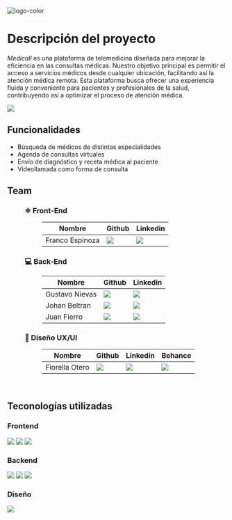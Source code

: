 

![logo-color](https://github.com/No-Country/c17-70-m-python/assets/165169773/b59fe501-a59d-4d2c-825f-bf5b8d0ab668)


# Descripción del proyecto

*Medicall* es una plataforma de telemedicina diseñada para mejorar la eficiencia en las consultas médicas. Nuestro objetivo principal es permitir el acceso a servicios médicos desde cualquier ubicación, facilitando así la atención médica remota. Esta plataforma busca ofrecer una experiencia fluida y conveniente para pacientes y profesionales de la salud, contribuyendo así a optimizar el proceso de atención médica.
<p align='left'>
<a href='https://c17-70-m-python.vercel.app/login' target='_blank'>
  <img src='https://img.shields.io/badge/Ver%20Demo-2E2E3E?style=for-the-badge&logo=Vercel&logoColor=white' />
</a>
</p>

## Funcionalidades

- Búsqueda de médicos de distintas especialidades
- Agenda de consultas virtuales
- Envío de diagnóstico y receta médica al paciente
- Videollamada como forma de consulta

## Team

<dl>
  <dd>
    <h3>⚛️ Front-End</h3>
    <dl>
      <dd>
        <table>
          <thead>
            <tr>
              <th>Nombre</th>
              <th>Github</th>
              <th>Linkedin</th>
            </tr>
          </thead>
          <tbody>
            <tr>
              <td>Franco Espinoza</td>
              <td>
                <a href="https://github.com/FrancoEspinozaV">
                  <img src="https://img.shields.io/badge/github-%23121011.svg?&style=for-the-badge&logo=github&logoColor=white"/>
                </a>
              </td>
              <td>
                <a href="https://www.linkedin.com/in/francoespinoza/">
                  <img src="https://img.shields.io/badge/linkedin-%230A66C2.svg?&style=for-the-badge&logo=linkedin&logoColor=white"/>
                </a>
              </td>
            </tr>
          </tbody>
        </table>
      </dd>
    </dl>
  </dd>
  <dd>
    <h3>💻 Back-End</h3>
    <dl>
      <dd>
        <table>
          <thead>
            <tr>
              <th>Nombre</th>
              <th>Github</th>
              <th>Linkedin</th>
            </tr>
          </thead>
          <tbody>
            <tr>
              <td>Gustavo Nievas</td>
              <td>
                <a href="https://github.com/NievasGustavo">
                  <img src="https://img.shields.io/badge/github-%23121011.svg?&style=for-the-badge&logo=github&logoColor=white"/>
                </a>
              </td>
              <td>
                <a href="https://www.linkedin.com/in/nievas-gustavo/">
                  <img src="https://img.shields.io/badge/linkedin-%230A66C2.svg?&style=for-the-badge&logo=linkedin&logoColor=white"/>
                </a>
              </td>
            </tr>
             <tr>
              <td>Johan Beltran</td>
              <td>
                <a href="https://github.com/dantalion-py">
                  <img src="https://img.shields.io/badge/github-%23121011.svg?&style=for-the-badge&logo=github&logoColor=white"/>
                </a>
              </td>
              <td>
                <a href="https://www.linkedin.com/in/johan-beltran-backend-dev/">
                  <img src="https://img.shields.io/badge/linkedin-%230A66C2.svg?&style=for-the-badge&logo=linkedin&logoColor=white"/>
                </a>
              </td>
            </tr>
            <tr>
              <td>Juan Fierro</td>
              <td>
                <a href="https://github.com/Patata1234">
                  <img src="https://img.shields.io/badge/github-%23121011.svg?&style=for-the-badge&logo=github&logoColor=white"/>
                </a>
              </td>
              <td>
                <a href="https://www.linkedin.com/in/juan-fierro-/">
                  <img src="https://img.shields.io/badge/linkedin-%230A66C2.svg?&style=for-the-badge&logo=linkedin&logoColor=white"/>
                </a>
              </td>
            </tr>
          </tbody>
        </table>
      </dd>
    </dl>
  </dd>
  <dd>
    <h3>🎨 Diseño UX/UI</h3>
    <dl>
      <dd>
        <table>
          <thead>
            <tr>
              <th>Nombre</th>
              <th>Github</th>
              <th>Linkedin</th>
              <th>Behance</th>
            </tr>
          </thead>
          <tbody>
            <tr>
              <td>Fiorella Otero</td>
              <td>
                <a href="https://github.com/fiorella-otero">
                  <img src="https://img.shields.io/badge/github-%23121011.svg?&style=for-the-badge&logo=github&logoColor=white"/>
                </a>
              </td>
              <td>
                <a href="https://www.linkedin.com/in/fiorella-otero-972707204/">
                  <img src="https://img.shields.io/badge/linkedin-%230A66C2.svg?&style=for-the-badge&logo=linkedin&logoColor=white"/>
                </a>
              </td>
              <td>
                <a href="https://www.behance.net/fiorellaotero">
                  <img src="https://img.shields.io/badge/behance-%231769FF.svg?&style=for-the-badge&logo=behance&logoColor=white">
                </a>
              </td>
            </tr>
          </tbody>
        </table>
      </dd>
    </dl>
  </dd>
    </dl>
  </dd>
</dl>
<br>

## Teconologías utilizadas
<h3 align='left'>
  Frontend
</h3>
<p align='left'>
  <img src='https://img.shields.io/badge/React-20232A?style=for-the-badge&logo=react&logoColor=61DAFB' />
  <img src='https://img.shields.io/badge/React_Router-CA4245?style=for-the-badge&logo=react-router&logoColor=white' />
  <img src='https://img.shields.io/badge/Tailwind_CSS-38B2AC?style=for-the-badge&logo=tailwind-css&logoColor=white' />
</p>

<h3 align='left'>
  Backend
</h3>
<p align='left'>
  <img src='https://img.shields.io/badge/Python-fed241?style=for-the-badge&logo=python' />
  <img src='https://img.shields.io/badge/MySQL-005C84?style=for-the-badge&logo=mysql&logoColor=white' />
  <img src='https://img.shields.io/badge/Laragon-0E83CD?style=for-the-badge&logo=Laragon&logoColor=white' />
</p>
<h3 align='left'>
  Diseño
</h3>
<p align='left'>
  <img src='https://img.shields.io/badge/Figma-F24E1E?style=for-the-badge&logo=figma&logoColor=white' />
</p>




